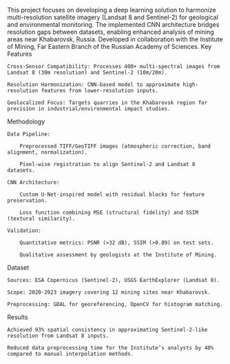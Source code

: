 This project focuses on developing a deep learning solution to harmonize multi-resolution satellite imagery (Landsat 8 and Sentinel-2) for geological and environmental monitoring. The implemented CNN architecture bridges resolution gaps between datasets, enabling enhanced analysis of mining areas near Khabarovsk, Russia. Developed in collaboration with the Institute of Mining, Far Eastern Branch of the Russian Academy of Sciences.
Key Features

    Cross-Sensor Compatibility: Processes 400+ multi-spectral images from Landsat 8 (30m resolution) and Sentinel-2 (10m/20m).

    Resolution Harmonization: CNN-based model to approximate high-resolution features from lower-resolution inputs.

    Geolocalized Focus: Targets quarries in the Khabarovsk region for precision in industrial/environmental impact studies.

Methodology

    Data Pipeline:

        Preprocessed TIFF/GeoTIFF images (atmospheric correction, band alignment, normalization).

        Pixel-wise registration to align Sentinel-2 and Landsat 8 datasets.

    CNN Architecture:

        Custom U-Net-inspired model with residual blocks for feature preservation.

        Loss function combining MSE (structural fidelity) and SSIM (textural similarity).

    Validation:

        Quantitative metrics: PSNR (>32 dB), SSIM (>0.89) on test sets.

        Qualitative assessment by geologists at the Institute of Mining.

Dataset

    Sources: ESA Copernicus (Sentinel-2), USGS EarthExplorer (Landsat 8).

    Scope: 2020-2023 imagery covering 12 mining sites near Khabarovsk.

    Preprocessing: GDAL for georeferencing, OpenCV for histogram matching.

Results

    Achieved 93% spatial consistency in approximating Sentinel-2-like resolution from Landsat 8 inputs.

    Reduced data preprocessing time for the Institute’s analysts by 40% compared to manual interpolation methods.
